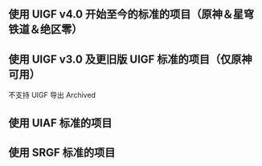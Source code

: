 ## 使用 UIGF v4.0 开始至今的标准的项目（原神＆星穹铁道＆绝区零）

<RelativeProjectPanel>
  <Pcd 
    bg="https://img.alicdn.com/imgextra/i4/1797064093/O1CN01F0AGTl1g6dvW6j28q_!!1797064093.png"
    icon="https://img.alicdn.com/imgextra/i4/1797064093/O1CN01oaGvKE1g6dut0pICS_!!1797064093.png"
    repo="https://github.com/DGP-Studio/Snap.Hutao"
    site="https://hut.ao/"
    title="胡桃工具箱"
    desc="实用的开源多功能原神工具箱">
    <Pcb label="UIGF v4.0" :games="['ys', 'sr_', 'zzz_']" bg="red"></Pcb>
  </Pcd>
  <Pcd
    bg="/partnerships/TeyvatGuide/AppPreview.png"
    icon="/partnerships/TeyvatGuide/logo.png"
    repo="https://github.com/BTMuli/TeyvatGuide"
    site="https://apps.microsoft.com/detail/9NLBNNNBNSJN"
    title="提瓦特指南"
    desc="Game Tool for Genshin Impact Player">
    <Pcb label="UIGF v4.0" :games="['ys', 'sr_', 'zzz_']" bg="orange"></Pcb>
  </Pcd>
  <Pcd
    bg="https://gi.pizzastudio.org/img/ophelper-uigf-preview.png"
    icon="https://gi.pizzastudio.org/img/ophelper_logo_clipped.png"
    repo="https://github.com/pizza-studio/GenshinPizzaHelper"
    site="https://apps.apple.com/app/id1635319193"
    title="原神披萨小助手"
    desc="iPadOS / iOS / watchOS / macOS 专用原神小助手">
    <Pcb label="UIGF v4.0" :games="['ys', 'sr_', 'zzz_']" bg="purple"></Pcb>
  </Pcd>
  <Pcd
    bg="https://hsr.pizzastudio.org/img/hsrhelper-srgf-preview.png"
    icon="https://hsr.pizzastudio.org/img/icon.hsrhelper.clipped.png"
    repo="https://github.com/pizza-studio/HSRPizzaHelper/"
    site="https://apps.apple.com/app/id6448894222"
    title="星铁披萨小助手"
    desc="iPadOS / iOS / watchOS / macOS 专用星穹铁道小助手">
    <Pcb label="UIGF v4.0" :games="['ys_', 'sr', 'zzz_']" bg="white"></Pcb>
  </Pcd>
</RelativeProjectPanel>

## 使用 UIGF v3.0 及更旧版 UIGF 标准的项目（仅原神可用）

<RelativeProjectPanel>
  <Pcd
    bg="https://img.alicdn.com/imgextra/i3/1797064093/O1CN018VkZBw1g6dvTMaX9W_!!1797064093.png"
    icon="https://s1.ax1x.com/2023/09/09/pP6xBef.png"
    repo="https://github.com/biuuu/genshin-wish-export"
    site="https://github.com/biuuu/genshin-wish-export"
    title="genshin wish export"
    desc="Easily export the Genshin Impact wish record">
    <Pcb label="UIGF v3.0" :games="['ys']" bg="white"></Pcb>
  </Pcd>
  <Pcd
    bg="https://file.xunkong.cc/static/repo/xunkong/YanfeiLawyer.webp"
    icon="https://xunkong.cc/images/logo.640.webp"
    repo="https://github.com/xunkong/xunkong"
    site="https://xunkong.cc/"
    title="寻空"
    desc="记录旅途中发生的事">
    <Pcb label="UIGF v2.2" :games="['ys']" bg="red"></Pcb>
  </Pcd>
  <Pcd
    bg="https://s1.ax1x.com/2023/09/09/pP6x1eK.png"
    icon="https://s1.ax1x.com/2023/09/09/pP6xyFg.jpg"
    repo="https://github.com/voderl/genshin-gacha-analyzer"
    site="https://genshin.voderl.cn/"
    title="genshin-gacha-analyzer"
    desc="genshin wish history analyzer">
    <Pcb label="UIGF v2.2" :games="['ys']" bg="green"></Pcb>
    <Pcb bg="red">不支持 UIGF 导出</Pcb>
  </Pcd>
  <Pcd
    bg="/partnerships/mukapp/preview.webp"
    icon="https://img.alicdn.com/imgextra/i4/1797064093/O1CN01agfnd91g6dvMzibmE_!!1797064093.png"
    site="https://gtool.mukapp.top/"
    title="应急食品"
    desc="安卓平台下的原神工具客户端">
    <Pcb label="UIGF Unknown" :games="['ys']" bg="green"></Pcb>
  </Pcd>
  <Pcd
    bg="/partnerships/teyvat-preview.png"
    icon="https://img.alicdn.com/imgextra/i1/1797064093/O1CN01wVRiEq1g6dvGG2mmX_!!1797064093.png"
    site="https://www.yshelper.com/index.php"
    title="提瓦特小助手 (YSHelper)"
    desc="专注旅行者服务的微信小程序">
    <Pcb label="UIGF Unknown" :games="['ys']" bg="green"></Pcb>
  </Pcd>
  <Pcd
    bg="https://img.alicdn.com/imgextra/i1/1797064093/O1CN01Or2BBf1g6dvUQwGP9_!!1797064093.png"
    icon="https://s1.ax1x.com/2023/09/09/pP6xyFg.jpg"
    repo="https://github.com/sunfkny/genshin-gacha-export"
    site="https://github.com/sunfkny/genshin-gacha-export"
    title="genshin-gacha-export"
    desc="原神抽卡记录导出">
    <Pcb label="UIGF v2.2" :games="['ys']" bg="blue"></Pcb>
  </Pcd>
  <Pcd
    bg="https://s1.ax1x.com/2023/09/09/pP6xHfJ.png"
    icon="https://s1.ax1x.com/2023/09/09/pP6x7Y4.png"
    repo="https://github.com/AuroraZiling/sangonomiya"
    site="https://github.com/AuroraZiling/sangonomiya"
    title="Sangonomiya"
    desc="原神祈愿记录工具">
    <Pcb bg="red">Archived</Pcb>
    <Pcb label="UIGF Unknown" :games="['ys']" bg="green"></Pcb>
  </Pcd>
  <Pcd
    bg="https://starward.scighost.com/resource/img/uigf/uigf_zh.webp"
    icon="/partnerships/starward/logo.ico"
    repo="https://github.com/Scighost/Starward"
    site="https://github.com/Scighost/Starward"
    title="Starward"
    desc="米家游戏启动器">
    <Pcb label="UIGF v2.3" :games="['ys']" bg="blue"></Pcb>
  </Pcd>
  <Pcd
    bg="/partnerships/PaimonsNotebook/preview.webp"
    icon="/partnerships/PaimonsNotebook/logo.webp"
    repo="https://github.com/QooLianyi/PaimonsNotebook"
    site="https://github.com/QooLianyi/PaimonsNotebook"
    title="派蒙笔记本"
    desc="安卓平台下的原神工具">
    <Pcb label="UIGF v3.0" :games="['ys']" bg="green"></Pcb>
  </Pcd>
</RelativeProjectPanel>

## 使用 UIAF 标准的项目

<RelativeProjectPanel>
  <Pcd 
    bg="https://img.alicdn.com/imgextra/i4/1797064093/O1CN01F0AGTl1g6dvW6j28q_!!1797064093.png"
    icon="https://img.alicdn.com/imgextra/i4/1797064093/O1CN01oaGvKE1g6dut0pICS_!!1797064093.png"
    repo="https://github.com/DGP-Studio/Snap.Hutao"
    site="https://hut.ao/"
    title="胡桃工具箱"
    desc="实用的开源多功能原神工具箱">
    <Pcb label="UIAF v1.1" :games="['ys']" bg="red"></Pcb>
  </Pcd>
  <Pcd
    bg="https://file.xunkong.cc/static/repo/xunkong/YanfeiLawyer.webp"
    icon="https://xunkong.cc/images/logo.640.webp"
    repo="https://github.com/xunkong/xunkong"
    site="https://xunkong.cc/"
    title="寻空"
    desc="记录旅途中发生的事">
    <Pcb label="UIAF Unknown" :games="['ys']" bg="red"></Pcb>
  </Pcd>
  <Pcd
    bg="/partnerships/cocogoat.png"
    icon="https://avatars.githubusercontent.com/u/82107463"
    repo="https://github.com/yuehaiTeam/cocogoat"
    site="https://cocogoat.work/"
    title="椰羊 cocogoat"
    desc="A toolbox for Genshin Impact 100% running in browser.">
    <Pcb label="UIAF Unknown" :games="['ys']" bg="blue"></Pcb>
  </Pcd>
  <Pcd
    bg="https://raw.githubusercontent.com/Finchaos/yae-markdown-230119/main/images/4.png"
    icon="https://raw.githubusercontent.com/HolographicHat/YaeAchievement/master/icon.ico"
    repo="https://github.com/HolographicHat/YaeAchievement"
    site="https://github.com/HolographicHat/YaeAchievement"
    title="YaeAchievement"
    desc="更快、更准的原神成就导出工具">
    <Pcb label="UIAF Unknown" :games="['ys']" bg="orange"></Pcb>
  </Pcd>
  <Pcd
    bg="/partnerships/TeyvatGuide/AppPreview.png"
    icon="/partnerships/TeyvatGuide/logo.png"
    repo="https://github.com/BTMuli/TeyvatGuide"
    site="https://apps.microsoft.com/detail/9NLBNNNBNSJN"
    title="提瓦特指南"
    desc="Game Tool for Genshin Impact Player">
    <Pcb label="UIAF v1.1" :games="['ys']" bg="orange"></Pcb>
  </Pcd>
  <Pcd
    bg="/partnerships/PaimonsNotebook/preview.webp"
    icon="/partnerships/PaimonsNotebook/logo.webp"
    repo="https://github.com/QooLianyi/PaimonsNotebook"
    site="https://github.com/QooLianyi/PaimonsNotebook"
    title="派蒙笔记本"
    desc="安卓平台下的原神工具">
    <Pcb label="UIAF v1.1" :games="['ys']" bg="green"></Pcb>
  </Pcd>
</RelativeProjectPanel>

## 使用 SRGF 标准的项目

<RelativeProjectPanel>
    <Pcd
      bg="https://raw.githubusercontent.com/DancingSnow0517/StarRail-gacha/master/imgs/1.png"
      icon="https://raw.githubusercontent.com/DancingSnow0517/StarRail-gacha/master/imgs/star_rail.png"
      repo="https://github.com/DancingSnow0517/StarRail-gacha"
      site="https://dancingsnow0517.github.io/StarRail-gacha/"
      title="StarRail Gacha Exporter"
      desc="一个快捷简便的崩坏：星穹铁道抽卡导出工具">
      <Pcb label="SRGF v1.0" :games="['sr']" bg="white"></Pcb>
    </Pcd>
    <Pcd
      bg="https://raw.githubusercontent.com/BoxCatTeam/SRCat/master/github-assets/images/3.png"
      icon="https://raw.githubusercontent.com/BoxCatTeam/SRCat/master/github-assets/images/app_icon.png"
      repo="https://github.com/BoxCatTeam/SRCat"
      site="https://srcat.boxcat.org/"
      title="SRCat"
      desc="崩坏：星穹铁道 - 工具箱 / 愿此行，有猫猫一直相伴">
      <Pcb label="SRGF v1.0" :games="['sr']" bg="red"></Pcb>
    </Pcd>
    <Pcd
      bg="https://s1.ax1x.com/2023/09/09/pP6xO61.png"
      icon="https://s1.ax1x.com/2023/09/09/pP6xLlR.png"
      repo="https://github.com/AuroraZiling/star-rail-asta"
      site="https://github.com/AuroraZiling/star-rail-asta"
      title="Asta"
      desc="崩坏：星穹铁道 跃迁记录工具">
      <Pcb label="SRGF v1.0" :games="['sr']" bg="red"></Pcb>
    </Pcd>
    <Pcd
      bg="https://starward.scighost.com/resource/img/uigf/uigf_zh.webp"
      icon="/partnerships/starward/logo.ico"
      repo="https://github.com/Scighost/Starward"
      site="https://github.com/Scighost/Starward"
      title="Starward"
      desc="米家游戏启动器">
      <Pcb label="SRGF v1.0" :games="['sr']" bg="blue"></Pcb>
    </Pcd>
    <Pcd
      bg="/partnerships/starwo/preview.png"
      icon="/partnerships/starwo/logo.png"
      repo="https://github.com/TremblingMoeNew/StarRailWarpObserve"
      site="https://starwo.dodocotales.cc/"
      title="星穹铁道跃迁观测工具"
      desc="观测您的每一次跃迁">
      <Pcb label="SRGF v1.0" :games="['sr']" bg="white"></Pcb>
    </Pcd>
    <Pcd
      bg="https://cdn.jamsg.cn/release/SRTools/Preview.webp"
      icon="https://cdn.jamsg.cn/release/SRTools/Logo.webp"
      repo="https://github.com/JamXi233/SRTools"
      site="https://srtools.jamsg.cn"
      title="星轨工具箱"
      desc="被增强后的星穹铁道启动器">
      <Pcb label="SRGF v1.0" :games="['sr']" bg="blue"></Pcb>
    </Pcd>
    <Pcd
      bg="https://raw.githubusercontent.com/xyxyx718/HSRchargingCalculator/main/img/mp-history.jpg"
      icon="https://raw.githubusercontent.com/xyxyx718/HSRchargingCalculator/main/img/logo.png"
      repo="https://github.com/xyxyx718/HSRchargingCalculator"
      site="https://github.com/xyxyx718/HSRchargingCalculator/blob/main/%E5%92%B8%E9%B1%BC%E7%9A%84%E5%B4%A9%E9%93%81%E5%8A%A9%E7%90%86.md"
      title="咸鱼的崩铁助理"
      desc="崩坏：星穹铁道 抽卡分析&充能计算器">
      <Pcb label="SRGF v1.0" :games="['sr']" bg="blue"></Pcb>
    </Pcd>
    <Pcd
      bg="https://raw.githubusercontent.com/cntvc/star-rail-tools/main/docs/image/star_rail_tools_cover.png"
      icon="/games/sr.webp"
      repo="https://github.com/cntvc/star-rail-tools"
      site="https://github.com/cntvc/star-rail-tools"
      title="StarRailTools"
      desc="保存星铁数据的小工具">
      <Pcb label="SRGF v1.0" :games="['sr']" bg="white"></Pcb>
    </Pcd>
    <Pcd
      bg="/partnerships/StarRailToolkit/preview.jpg"
      icon="/partnerships/StarRailToolkit/logo.jpg"
      repo="https://github.com/LittleNyima/honkai-starrail-toolkit"
      site="https://github.com/LittleNyima/honkai-starrail-toolkit"
      title="StarRailToolkit"
      desc="崩坏：星穹铁道工具箱">
      <Pcb label="SRGF v1.0" :games="['sr']" bg="red"></Pcb>
    </Pcd>
    <Pcd
      bg="/partnerships/Firefly/preview.png"
      icon="/partnerships/Firefly/logo.png"
      repo="https://github.com/Natrium0521/Firefly"
      site="https://github.com/Natrium0521/Firefly"
      title="流萤工具箱"
      desc="《崩坏：星穹铁道》工具集">
      <Pcb label="SRGF v1.0" :games="['sr']" bg="purple"></Pcb>
    </Pcd>
</RelativeProjectPanel>
